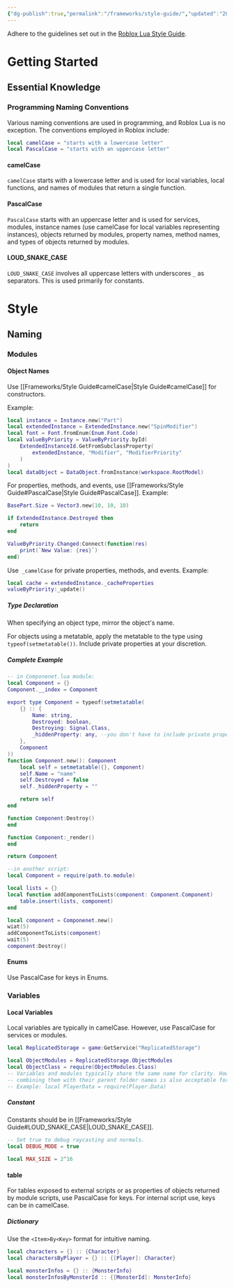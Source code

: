 ```yaml
---
{"dg-publish":true,"permalink":"/frameworks/style-guide/","updated":"2023-12-14T08:48:54.258+09:00"}
---
```


Adhere to the guidelines set out in the [Roblox Lua Style Guide](https://roblox.github.io/lua-style-guide/).

# Getting Started

## Essential Knowledge

### Programming Naming Conventions

Various naming conventions are used in programming, and Roblox Lua is no exception. The conventions employed in Roblox include:

```lua
local camelCase = "starts with a lowercase letter"
local PascalCase = "starts with an uppercase letter"
```
#### camelCase
`camelCase` starts with a lowercase letter and is used for local variables, local functions, and names of modules that return a single function.

#### PascalCase
`PascalCase` starts with an uppercase letter and is used for services, modules, instance names (use camelCase for local variables representing instances), objects returned by modules, property names, method names, and types of objects returned by modules.

#### LOUD_SNAKE_CASE
`LOUD_SNAKE_CASE` involves all uppercase letters with underscores `_` as separators.
This is used primarily for constants.
# Style

## Naming

### Modules

#### Object Names

Use [[Frameworks/Style Guide#camelCase\|Style Guide#camelCase]] for constructors.

Example:
```lua
local instance = Instance.new("Part")
local extendedInstance = ExtendedInstance.new("SpinModifier")
local font = Font.fromEnum(Enum.Font.Code)
local valueByPriority = ValueByPriority.byId(
	ExtendedInstanceId.GetFromSubclassProperty(
		extendedInstance, "Modifier", "ModifierPriority"
	)
)
local dataObject = DataObject.fromInstance(workspace.RootModel)
```

For properties, methods, and events, use [[Frameworks/Style Guide#PascalCase\|Style Guide#PascalCase]]. 
Example:
```lua
BasePart.Size = Vector3.new(10, 10, 10)

if ExtendedInstance.Destroyed then
	return
end

ValueByPriority.Changed:Connect(function(res)
	print(`New Value: {res}`)
end)
```

Use` _camelCase` for private properties, methods, and events. 
Example:
```lua
local cache = extendedInstance._cacheProperties
valueByPriority:_update()
```

##### Type Declaration

When specifying an object type, mirror the object's name.

For objects using a metatable, apply the metatable to the type using `typeof(setmetatable())`. Include private properties at your discretion.
##### Complete Example
```lua
-- in Componenet.lua module:
local Component = {}
Component.__index = Component

export type Component = typeof(setmetatable(
	{} :: {
		Name: string,
		Destroyed: boolean,
		Destroying: Signal.Class,
		_hiddenProperty: any, --you don't have to include private properties.
	},
	Component
))
function Component.new(): Component
	local self = setmetatable({}, Component)
	self.Name = "name"
	self.Destroyed = false
	self._hiddenProperty = ""

	return self
end

function Component:Destroy()
end

function Component:_render()
end

return Component

--in another script:
local Component = require(path.to.module)

local lists = {}
local function addComponentToLists(component: Component.Component)
	table.insert(lists, component)
end

local component = Componenet.new()
wiat(5)
addComponentToLists(component)
wait(5)
component:Destroy()
```

#### Enums
Use PascalCase for keys in Enums.
### Variables

#### Local Variables

Local variables are typically in camelCase.
However, use PascalCase for services or modules.
```lua
local ReplicatedStorage = game:GetService("ReplicatedStorage")

local ObjectModules = ReplicatedStorage.ObjectModules
local ObjectClass = require(ObjectModules.Class)
-- Variables and modules typically share the same name for clarity. However, 
-- combining them with their parent folder names is also acceptable for better context.
-- Example: local PlayerData = require(Player.Data)
```
##### Constant
Constants should be in [[Frameworks/Style Guide#LOUD_SNAKE_CASE\|LOUD_SNAKE_CASE]].
```lua
-- Set true to debug raycasting and normals.
local DEBUG_MODE = true

local MAX_SIZE = 2^16
```
#### table

For tables exposed to external scripts or as properties of objects returned by module scripts, use PascalCase for keys. For internal script use, keys can be in camelCase.

##### Dictionary

Use the `<Item>By<Key>` format for intuitive naming.
```lua
local characters = {} :: {Character}
local charactersByPlayer = {} :: {[Player]: Character}

local monsterInfos = {} :: {MonsterInfo}
local monsterInfosByMonsterId :: {[MonsterId]: MonsterInfo}
```